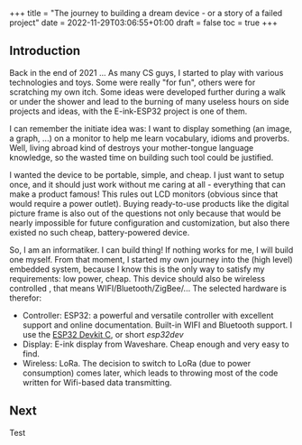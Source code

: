 +++
title = "The journey to building a dream device - or a story of a failed project"
date = 2022-11-29T03:06:55+01:00
draft = false
toc = true
+++



## Introduction 

Back in the end of 2021 ...
As many CS guys, I started to play with various technologies and toys. Some were really "for fun", others were for scratching my own itch. 
Some ideas were developed further during a walk or under the shower and lead to the burning of many useless hours on side projects and ideas, with the E-ink-ESP32 project is one of them.

I can remember the initiate idea was: I want to display something (an image, a graph, ...) on a monitor to help me learn vocabulary, idioms and proverbs. 
Well, living abroad kind of destroys your mother-tongue language knowledge, so the wasted time on building such tool could be justified. 

I wanted the device to be portable, simple, and cheap. I just want to setup once, and it should just work without me caring at all - everything that can make a product famous!
This rules out LCD monitors (obvious since that would require a power outlet). Buying ready-to-use products like the digital picture frame is also out of the questions not only because that would be nearly impossible for future configuration and customization, but also there existed no such cheap, battery-powered device. 

So, I am an informatiker. I can build thing! If nothing works for me, I will build one myself. 
From that moment, I started my own journey into the (high level) embedded system, because I know this is the only way to satisfy my requirements: low power, cheap.
This device should also be wireless controlled , that means WIFI/Bluetooth/ZigBee/... The selected hardware is therefor:

- Controller: ESP32: a powerful and versatile controller with excellent support and online documentation. Built-in WIFI and Bluetooth support. I use the [ESP32 Devkit C](https://www.az-delivery.de/en/products/esp-32-dev-kit-c-v4), or short _esp32dev_
- Display: E-ink display from Waveshare. Cheap enough and very easy to find.
- Wireless: LoRa. The decision to switch to LoRa (due to power consumption) comes later, which leads to throwing most of the code written for Wifi-based data transmitting.


## Next
Test